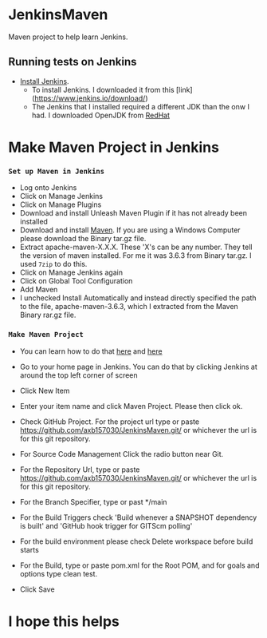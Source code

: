 # JenkinsMaven
Maven project to help learn Jenkins.

## Running tests on Jenkins
* [Install Jenkins](https://www.youtube.com/watch?v=1y8RsUbxtAw&t=382s).
  * To install Jenkins. I downloaded it from this [link] (https://www.jenkins.io/download/)
  * The Jenkins that I installed required a different JDK than the onw I had. I downloaded OpenJDK from [RedHat](https://developers.redhat.com/products/openjdk/download)
# Make Maven Project in Jenkins
### `Set up Maven in Jenkins`
* Log onto Jenkins
* Click on Manage Jenkins
* Click on Manage Plugins
* Download and install Unleash Maven Plugin if it has not already been installed
* Download and install [Maven](https://maven.apache.org/download.cgi). If you are using a Windows Computer please download the Binary tar.gz file.
* Extract apache-maven-X.X.X. These 'X's can be any number. They tell the version of maven installed. For me it was 3.6.3 from Binary tar.gz. I used `7zip` to do this. 
* Click on Manage Jenkins again
* Click on Global Tool Configuration
* Add Maven
 * I unchecked Install Automatically and instead directly specified the path to the file, apache-maven-3.6.3, which I extracted from the Maven Binary rar.gz file.
### `Make Maven Project` 
* You can learn how to do that [here](https://www.youtube.com/watch?v=BfJvxGs-HxQ&t=317s) and [here](https://www.youtube.com/watch?v=pwP9zimYec4&t=522s)
* Go to your home page in Jenkins. You can do that by clicking Jenkins at around the top left corner of screen
* Click New Item
* Enter your item name and click Maven Project. Please then click ok.
* Check GitHub Project. For the project url type or paste https://github.com/axb157030/JenkinsMaven.git/ or whichever the url is for this git repository.
* For Source Code Management Click the radio button near Git. 
 * For the Repository Url, type or paste https://github.com/axb157030/JenkinsMaven.git/ or whichever the url is for this git repository.
 * For the Branch Specifier, type or past */main
* For the Build Triggers check 'Build whenever a SNAPSHOT dependency is built' and 'GitHub hook trigger for GITScm polling'
* For the build environment please check Delete workspace before build starts
* For the Build, type or paste pom.xml for the Root POM, and for goals and options type clean test.

* Click Save
##
# I hope this helps

